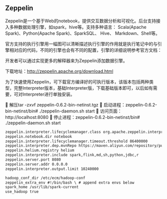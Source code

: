 ## Zeppelin


Zeppelin是一个基于Web的notebook，提供交互数据分析和可视化。后台支持接入多种数据处理引擎，如spark，hive等。支持多种语言： Scala(Apache Spark)、Python(Apache Spark)、SparkSQL、 Hive、 Markdown、Shell等。

官方支持的执行引擎用一幅图可以清晰描述执行引擎的作用就是执行笔记中的与引擎相对应的代码，不同的引擎也会有不同的配置，引擎的详细说明参考官方文档：

开发者可以通过实现更多的解释器来为Zeppelin添加数据引擎。


下载地址：http://zeppelin.apache.org/download.html

为了快速使用Zeppelin，可下载官方编译好的可执行版本，该版本包括两种类型，完整Interpreter版本，基础Interpreter版，下载基础版本即可，以后如有需要，可对Interpreter进行单独安装。

 解压tar -zxvf zeppelin-0.6.2-bin-netinst.tgz
 启动进程：zeppelin-0.6.2-bin-netinst/bin# ./zeppelin-daemon.sh start
 访问页面：http://localhost:8080
 停止进程：zeppelin-0.6.2-bin-netinst/bin# ./zeppelin-daemon.sh start



```xml zeppelin-site
zeppelin.interpreter.lifecyclemanager.class org.apache.zeppelin.interpreter.lifecycle.TimeoutLifecycleManager
zeppelin.notebook.dir notebook
zeppelin.interpreter.lifecyclemanager.timeout.threshold 86400000
zeppelin.interpreter.dep.mvnRepo https://maven.aliyun.com/repository/public
zeppelin.helium.registry helium
zeppelin.interpreter.include spark,flink,md,sh,python,jdbc,r
zeppelin.server.port 8080
zeppelin.server.addr 0.0.0.0
zeppelin.interpreter.output.limit 10240000
```

```xml zeppelin-env
hadoop_conf_dir /etc/ecm/hadoop-conf
zeppelin_extra_env #!/bin/bash \ # append extra envs below
spark_home /usr/lib/spark-current
use_hadoop true
```





